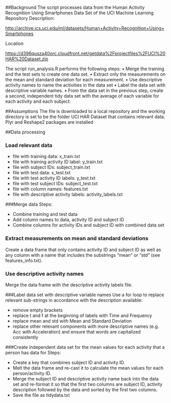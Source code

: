 ##Background
The script processes data from the Human Activity Recognition Using Smartphones Data Set of the UCI Machine Learning Repository
Description:

http://archive.ics.uci.edu/ml/datasets/Human+Activity+Recognition+Using+Smartphones

Location

https://d396qusza40orc.cloudfront.net/getdata%2Fprojectfiles%2FUCI%20HAR%20Dataset.zip

The script run_analysis.R performs the following steps:
•	Merge the training and the test sets to create one data set.
•	Extract only the measurements on the mean and standard deviation for each measurement.
•	Use descriptive activity names to name the activities in the data set
•	Label the data set with descriptive variable names.
•	From the data set in the previous step, create a second, independent tidy data set with the average of each variable for each activity and each subject.

##Assumptions
The file is downloaded to a local repository and the working directory is set to be the folder UCI HAR Dataset that contains relevant data. Plyr and Reshape2 packages are installed

##Data processing

### Load relevant data
* file with training data: x_train.txt
* file with training activity ID label: y_train.txt
* file with subject IDs: subject_train.txt
* file with test data: x_test.txt
* file with test activity ID labels: y_test.txt
* file with test subject IDs: subject_test.txt
* file with column names: features.txt
* file with descriptive activity labels: activity_labels.txt

###Merge data
Steps:
* Combine training and test data
* Add column names to data, activity ID and subject ID
* Combine columns for activity IDs and subject ID with combined data set

### Extract measurements on mean and standard deviations
Create a data frame that only contains activity ID and subject ID as well as any column with a name that includes the substrings “mean” or “std” (see features_info.txt).

### Use descriptive activity names
Merge the data frame with the descriptive activity labels file.

###Label data set with descriptive variable names
Use a for loop to replace relevant sub-strings in accordance with the description available:
* remove empty brackets
* replace t and f at the beginning of labels with Time and Frequency
* replace mean and std with Mean and Standard Deviation
* replace other relevant components with more descriptive names (e.g. Acc with Acceleration) and ensure that words are capitalized consistently

###Create independent data set for the mean values for each activity that a person has data for
Steps:
* Create a key that combines subject ID and activity ID. 
* Melt the data frame and re-cast it to calculate the mean values for each person/activity ID. 
* Merge the subject ID and descriptive activity name back into the data set and re-format it so that the first two columns are subject ID, activity description followed by the data and sorted by the first two columns.
* Save the file as tidydata.txt

